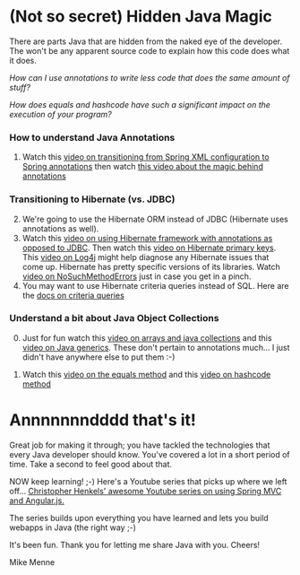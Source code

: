 (Not so secret) Hidden Java Magic
=========================================

There are parts Java that are hidden from the naked eye of the developer.  The won't be any apparent source code to explain how this code does what it does.  

*How can I use annotations to write less code that does the same amount of stuff?*

*How does equals and hashcode have such a significant impact on the execution of your program?*


### How to understand Java Annotations

1)  Watch this [video on transitioning from Spring XML configuration to Spring annotations](http://tv.launchcode.us/#/videos/java_spring_annotations?lesson=Java) then watch [this video about the magic behind annotations](http://tv.launchcode.us/#/videos/java_annotations?lesson=Java)

### Transitioning to Hibernate (vs. JDBC)
2)  We're going to use the Hibernate ORM instead of JDBC (Hibernate uses annotations as well).
3)  Watch this [video on using Hibernate framework with annotations as opposed to JDBC](http://tv.launchcode.us/#/videos/java_hibernate?lesson=Java).  Then watch this [video on Hibernate primary keys](http://tv.launchcode.us/#/videos/java_hibernate_primary_key?lesson=Java).  This [video on Log4j](http://tv.launchcode.us/#/videos/java_log4j?lesson=Java) might help diagnose any Hibernate issues that come up.  Hibernate has pretty specific versions of its libraries.  Watch [video on NoSuchMethodErrors](http://tv.launchcode.us/#/videos/java_nosuchmethod?lesson=Java) just in case you get in a pinch.   
4)  You may want to use Hibernate criteria queries instead of SQL.  Here are the [docs on criteria queries](https://docs.jboss.org/hibernate/orm/3.3/reference/en-US/html/querycriteria.html)

### Understand a bit about Java Object Collections
0)  Just for fun watch this [video on arrays and java collections](http://tv.launchcode.us/#/videos/java_arrays_vs_collections?lesson=Java) and this [video on Java generics](http://tv.launchcode.us/#/videos/java_generics?lesson=Java).  These don't pertain to annotations much... I just didn't have anywhere else to put them :-)

1)  Watch this [video on the equals method](http://tv.launchcode.us/#/videos/java_equals?lesson=Java) and this [video on hashcode method](http://tv.launchcode.us/#/videos/java_hashcode?lesson=Java) 


Annnnnnndddd that's it!
========================

Great job for making it through; you have tackled the technologies that every Java developer should know.  You've covered a lot in a short period of time.  Take a second to feel good about that.

NOW keep learning!  ;-)  Here's a Youtube series that picks up where we left off... [Christopher Henkels' awesome Youtube series on using Spring MVC and Angular.js.](https://www.youtube.com/watch?v=Sc2atFv_h_I)

The series builds upon everything you have learned and lets you build webapps in Java (the right way ;-)

It's been fun.  Thank you for letting me share Java with you.  Cheers!

Mike Menne
